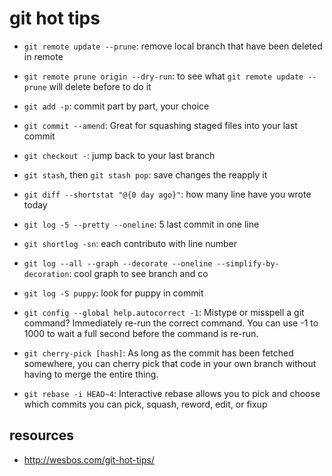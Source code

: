 # git hot tips
 * `git remote update --prune`: remove local branch that have been deleted in remote
 * `git remote prune origin --dry-run`: to see what `git remote update --prune` will delete before to do it

 * `git add -p`: commit part by part, your choice

 * `git commit --amend`: Great for squashing staged files into your last commit
 
 * `git checkout -`: jump back to your last branch
 * `git stash`, then `git stash pop`: save changes the reapply it

 * `git diff --shortstat "@{0 day ago}"`: how many line have you wrote today

 * `git log -5 --pretty --oneline`: 5 last commit in one line
 * `git shortlog -sn`: each contributo with line number
 * `git log --all --graph --decorate --oneline --simplify-by-decoration`: cool graph to see branch and co
 * `git log -S puppy`: look for puppy in commit
 
 * `git config --global help.autocorrect -1`: Mistype or misspell a git command? Immediately re-run the correct command. You can use -1 to 1000 to wait a full second before the command is re-run.
 
 * `git cherry-pick [hash]`: As long as the commit has been fetched somewhere, you can cherry pick that code in your own branch without having to merge the entire thing.
 * `git rebase -i HEAD~4`: Interactive rebase allows you to pick and choose which commits you can pick, squash, reword, edit, or fixup

## resources
 * http://wesbos.com/git-hot-tips/
